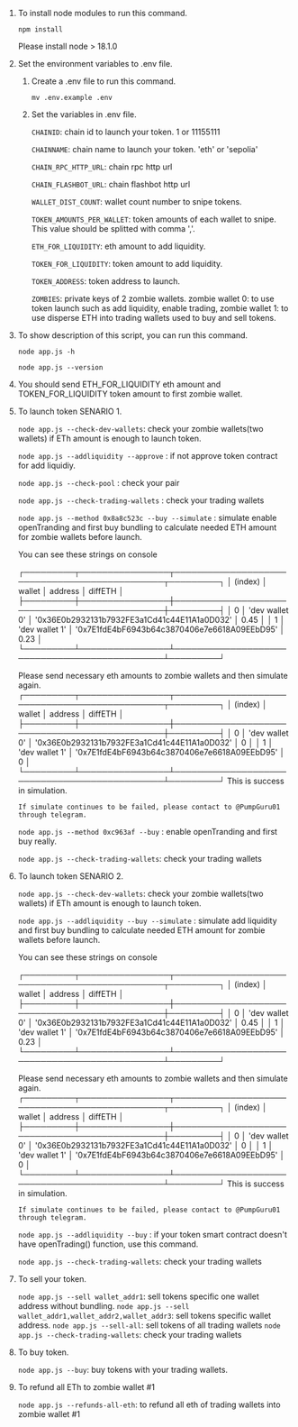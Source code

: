 1. To install node modules to run this command.

   `npm install`

   Please install node > 18.1.0

2. Set the environment variables to .env file.

   1. Create a .env file to run this command.

      `mv .env.example .env`

   2. Set the variables in .env file.

      `CHAINID`: chain id to launch your token. 1 or 11155111

      `CHAINNAME`: chain name to launch your token. 'eth' or 'sepolia'

      `CHAIN_RPC_HTTP_URL`: chain rpc http url

      `CHAIN_FLASHBOT_URL`: chain flashbot http url

      `WALLET_DIST_COUNT`: wallet count number to snipe tokens.

      `TOKEN_AMOUNTS_PER_WALLET`: token amounts of each wallet to snipe. This value should be splitted with comma ','.

      `ETH_FOR_LIQUIDITY`: eth amount to add liquidity.

      `TOKEN_FOR_LIQUIDITY`: token amount to add liquidity.

      `TOKEN_ADDRESS`: token address to launch.

      `ZOMBIES`: private keys of 2 zombie wallets. zombie wallet 0: to use token launch such as add liquidity, enable trading, zombie wallet 1: to use disperse ETH into trading wallets used to buy and sell tokens.

3. To show description of this script, you can run this command.

   `node app.js -h`

   `node app.js --version`

4. You should send ETH_FOR_LIQUIDITY eth amount and TOKEN_FOR_LIQUIDITY token amount to first zombie wallet.

5. To launch token SENARIO 1.

   `node app.js --check-dev-wallets`: check your zombie wallets(two wallets) if ETh amount is enough to launch token.

   `node app.js --addliquidity --approve` : if not approve token contract for add liquidiy.

   `node app.js --check-pool` : check your pair

   `node app.js --check-trading-wallets` : check your trading wallets

   `node app.js --method 0x8a8c523c --buy --simulate` : simulate enable openTranding and first buy bundling to calculate needed ETH amount for zombie wallets before launch.

   You can see these strings on console

   ┌─────────┬────────────────┬──────────────────────────────────────────────┬─────────┐
   │ (index) │ wallet │ address │ diffETH │
   ├─────────┼────────────────┼──────────────────────────────────────────────┼─────────┤
   │ 0 │ 'dev wallet 0' │ '0x36E0b2932131b7932FE3a1Cd41c44E11A1a0D032' │ 0.45 │
   │ 1 │ 'dev wallet 1' │ '0x7E1fdE4bF6943b64c3870406e7e6618A09EEbD95' │ 0.23 │
   └─────────┴────────────────┴──────────────────────────────────────────────┴─────────┘

   Please send necessary eth amounts to zombie wallets and then simulate again.
   ┌─────────┬────────────────┬──────────────────────────────────────────────┬─────────┐
   │ (index) │ wallet │ address │ diffETH │
   ├─────────┼────────────────┼──────────────────────────────────────────────┼─────────┤
   │ 0 │ 'dev wallet 0' │ '0x36E0b2932131b7932FE3a1Cd41c44E11A1a0D032' │ 0 │
   │ 1 │ 'dev wallet 1' │ '0x7E1fdE4bF6943b64c3870406e7e6618A09EEbD95' │ 0 │
   └─────────┴────────────────┴──────────────────────────────────────────────┴─────────┘
   This is success in simulation.

   `If simulate continues to be failed, please contact to @PumpGuru01 through telegram.`

   `node app.js --method 0xc963af --buy` : enable openTranding and first buy really.

   `node app.js --check-trading-wallets`: check your trading wallets

6. To launch token SENARIO 2.

   `node app.js --check-dev-wallets`: check your zombie wallets(two wallets) if ETh amount is enough to launch token.

   `node app.js --addliquidity --buy --simulate` : simulate add liquidity and first buy bundling to calculate needed ETH amount for zombie wallets before launch.

   You can see these strings on console

   ┌─────────┬────────────────┬──────────────────────────────────────────────┬─────────┐
   │ (index) │ wallet │ address │ diffETH │
   ├─────────┼────────────────┼──────────────────────────────────────────────┼─────────┤
   │ 0 │ 'dev wallet 0' │ '0x36E0b2932131b7932FE3a1Cd41c44E11A1a0D032' │ 0.45 │
   │ 1 │ 'dev wallet 1' │ '0x7E1fdE4bF6943b64c3870406e7e6618A09EEbD95' │ 0.23 │
   └─────────┴────────────────┴──────────────────────────────────────────────┴─────────┘

   Please send necessary eth amounts to zombie wallets and then simulate again.
   ┌─────────┬────────────────┬──────────────────────────────────────────────┬─────────┐
   │ (index) │ wallet │ address │ diffETH │
   ├─────────┼────────────────┼──────────────────────────────────────────────┼─────────┤
   │ 0 │ 'dev wallet 0' │ '0x36E0b2932131b7932FE3a1Cd41c44E11A1a0D032' │ 0 │
   │ 1 │ 'dev wallet 1' │ '0x7E1fdE4bF6943b64c3870406e7e6618A09EEbD95' │ 0 │
   └─────────┴────────────────┴──────────────────────────────────────────────┴─────────┘
   This is success in simulation.

   `If simulate continues to be failed, please contact to @PumpGuru01 through telegram.`

   `node app.js --addliquidity --buy` : if your token smart contract doesn't have openTrading() function, use this command.

   `node app.js --check-trading-wallets`: check your trading wallets

7. To sell your token.

   `node app.js --sell wallet_addr1`: sell tokens specific one wallet address without bundling.
   `node app.js --sell wallet_addr1,wallet_addr2,wallet_addr3`: sell tokens specific wallet address.
   `node app.js --sell-all`: sell tokens of all trading wallets
   `node app.js --check-trading-wallets`: check your trading wallets

8. To buy token.

   `node app.js --buy`: buy tokens with your trading wallets.

9. To refund all ETh to zombie wallet #1

   `node app.js --refunds-all-eth`: to refund all eth of trading wallets into zombie wallet #1

